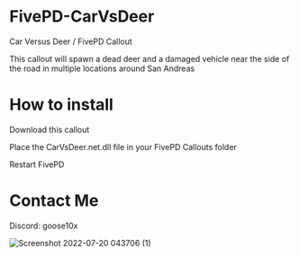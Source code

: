 # FivePD-CarVsDeer
Car Versus Deer / FivePD Callout

This callout will spawn a dead deer and a damaged vehicle near the side of the road in multiple locations around San Andreas

# How to install
Download this callout

Place the CarVsDeer.net.dll file in your FivePD Callouts folder

Restart FivePD

# Contact Me
Discord: goose10x

![Screenshot 2022-07-20 043706 (1)](https://github.com/Goose10X/FivePD-CarVsDeer/assets/116154238/eceffae3-77b1-4499-8497-987fc80047e9)
